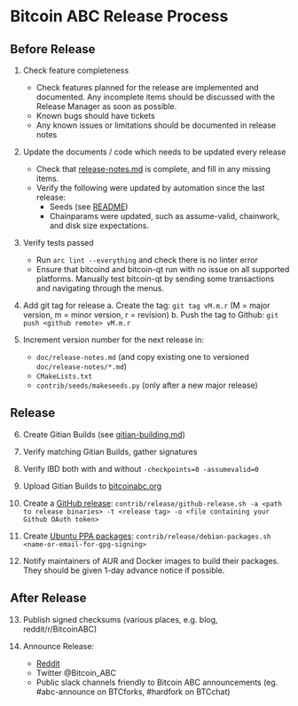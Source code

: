 Bitcoin ABC Release Process
===========================


## Before Release

1. Check feature completeness
    - Check features planned for the release are implemented and documented.
      Any incomplete items should be discussed with the Release Manager as soon as possible.
    - Known bugs should have tickets
    - Any known issues or limitations should be documented in release notes

2. Update the documents / code which needs to be updated every release
    - Check that [release-notes.md](doc/release-notes.md) is complete, and fill in any missing items.
    - Verify the following were updated by automation since the last release:
        - Seeds (see [README](contrib/seeds/README.md))
        - Chainparams were updated, such as assume-valid, chainwork, and disk size expectations.

3. Verify tests passed
    - Run `arc lint --everything` and check there is no linter error
    - Ensure that bitcoind and bitcoin-qt run with no issue on all supported platforms.
      Manually test bitcoin-qt by sending some transactions and navigating through the menus.

4. Add git tag for release
    a. Create the tag: `git tag vM.m.r` (M = major version, m = minor version, r = revision)
    b. Push the tag to Github: `git push <github remote> vM.m.r`

5. Increment version number for the next release in:
    - `doc/release-notes.md` (and copy existing one to versioned `doc/release-notes/*.md`)
    - `CMakeLists.txt`
    - `contrib/seeds/makeseeds.py` (only after a new major release)

## Release

6. Create Gitian Builds (see [gitian-building.md](/doc/gitian-building.md))

7. Verify matching Gitian Builds, gather signatures

8. Verify IBD both with and without `-checkpoints=0 -assumevalid=0`

9. Upload Gitian Builds to [bitcoinabc.org](https://download.bitcoinabc.org/)

10. Create a [GitHub release](https://github.com/Bitcoin-ABC/bitcoin-abc/releases):
    `contrib/release/github-release.sh -a <path to release binaries> -t <release tag> -o <file containing your Github OAuth token>`

11. Create [Ubuntu PPA packages](https://launchpad.net/~bitcoin-abc/+archive/ubuntu/ppa):
    `contrib/release/debian-packages.sh <name-or-email-for-gpg-signing>`

12. Notify maintainers of AUR and Docker images to build their packages.
    They should be given 1-day advance notice if possible.

## After Release

13. Publish signed checksums (various places, e.g. blog, reddit/r/BitcoinABC)

14. Announce Release:
    - [Reddit](https://www.reddit.com/r/BitcoinABC/)
    - Twitter @Bitcoin_ABC
    - Public slack channels friendly to Bitcoin ABC announcements
      (eg. #abc-announce on BTCforks,  #hardfork on BTCchat)

